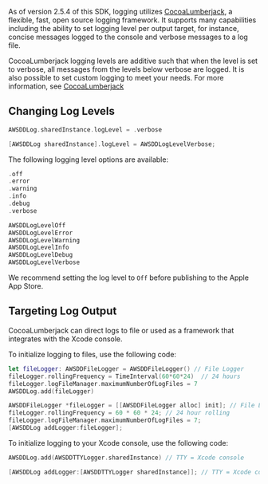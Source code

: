 As of version 2.5.4 of this SDK, logging utilizes [CocoaLumberjack](https://github.com/CocoaLumberjack/CocoaLumberjack), a flexible, fast, open source logging framework. It supports many capabilities including the ability to set logging level per output target, for instance, concise messages logged to the console and verbose messages to a log file.

CocoaLumberjack logging levels are additive such that when the level is set to verbose, all messages from the levels below verbose are logged. It is also possible to set custom logging to meet your needs. For more information, see [CocoaLumberjack](https://github.com/CocoaLumberjack/CocoaLumberjack/blob/master/Documentation/CustomLogLevels.md)

## Changing Log Levels

```swift tab="Swift"
AWSDDLog.sharedInstance.logLevel = .verbose
```

```objective-c tab="Objective-C"
[AWSDDLog sharedInstance].logLevel = AWSDDLogLevelVerbose;
```

The following logging level options are available:

```swift tab="Swift"
.off
.error
.warning
.info
.debug
.verbose
```

```objective-c tab="Objective-C"
AWSDDLogLevelOff
AWSDDLogLevelError
AWSDDLogLevelWarning
AWSDDLogLevelInfo
AWSDDLogLevelDebug
AWSDDLogLevelVerbose
```

We recommend setting the log level to `Off` before publishing to the Apple App Store.

## Targeting Log Output

CocoaLumberjack can direct logs to file or used as a framework that integrates with the Xcode console.

To initialize logging to files, use the following code:

```swift tab="Swift"
let fileLogger: AWSDDFileLogger = AWSDDFileLogger() // File Logger
fileLogger.rollingFrequency = TimeInterval(60*60*24)  // 24 hours
fileLogger.logFileManager.maximumNumberOfLogFiles = 7
AWSDDLog.add(fileLogger)
```

```objective-c tab="Objective-C"
AWSDDFileLogger *fileLogger = [[AWSDDFileLogger alloc] init]; // File Logger
fileLogger.rollingFrequency = 60 * 60 * 24; // 24 hour rolling
fileLogger.logFileManager.maximumNumberOfLogFiles = 7;
[AWSDDLog addLogger:fileLogger];
```

To initialize logging to your Xcode console, use the following code:

```swift tab="Swift"
AWSDDLog.add(AWSDDTTYLogger.sharedInstance) // TTY = Xcode console
```

```objective-c tab="Objective-C"
[AWSDDLog addLogger:[AWSDDTTYLogger sharedInstance]]; // TTY = Xcode console
```